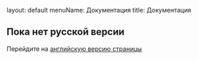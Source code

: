 layout: default
menuName: Документация
title: Документация
<!--config-->
## Пока нет русской версии

Перейдите на [английскую версию страницы](/en/docs)
